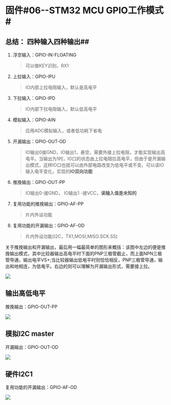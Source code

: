 # 固件#06--STM32 MCU GPIO工作模式#

## 总结： 四种输入四种输出##

1. 浮空输入：GPIO-IN-FLOATING 

	> 可以做KEY识别，RX1

2. 上拉输入：GPIO-IPU

	> IO内部上拉电阻输入，默认是高电平 

3. 下拉输入：GPIO-IPD

	> IO内部下拉电阻输入，默认低高电平

4. 模拟输入：GPIO-AIN 

	> 应用ADC模拟输入，或者低功耗下省电

5. 开漏输出：GPIO-OUT-OD

	> IO输出0接GND，IO输出1，悬空，需要外接上拉电阻，才能实现输出高电平。当输出为1时，IO口的状态由上拉电阻拉高电平，但由于是开漏输出模式，这样IO口也就可以由外部电路改变为低电平或不变。可以读IO输入电平变化，实现的**IO双向功能**

6. 推挽输出：GPIO-OUT-PP

	> IO输出0-接GND， IO输出1 -接VCC，**读输入值是未知的**

7. 复用功能的推挽输出：GPIO-AF-PP
	
	> 片内外设功能

8. 复用功能的开漏输出：GPIO-AF-OD

	> 片内外设功能(I2C，TX1,MOSI,MISO.SCK.SS)


关于推挽输出和开漏输出，最后用一幅最简单的图形来概括：该图中左边的便是推挽输出模式，其中比较器输出高电平时下面的PNP三极管截止，而上面NPN三极管导通，输出电平VS+;当比较器输出低电平时则恰恰相反，PNP三极管导通，输出和地相连，为低电平。右边的则可以理解为开漏输出形式，需要接上拉。

![](https://i.imgur.com/lowPTqT.jpg)

## 输出高低电平 ##

推挽输出：GPIO-OUT-PP

![](https://i.imgur.com/md674RJ.jpg)

## 模拟I2C master ##

开漏输出：GPIO-OUT-OD

![](https://i.imgur.com/OZ3ShYc.jpg)

## 硬件I2C1 ##

复用功能的开漏输出：GPIO-AF-OD

![](https://i.imgur.com/32lxmlk.jpg)